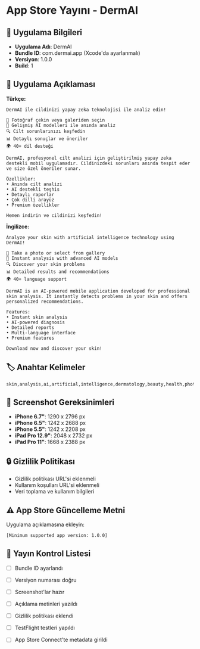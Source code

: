 # App Store Yayını - DermAI

## 📱 Uygulama Bilgileri
- **Uygulama Adı**: DermAI
- **Bundle ID**: com.dermai.app (Xcode'da ayarlanmalı)
- **Versiyon**: 1.0.0
- **Build**: 1

## 🎯 Uygulama Açıklaması
**Türkçe:**
```
DermAI ile cildinizi yapay zeka teknolojisi ile analiz edin! 

📸 Fotoğraf çekin veya galeriden seçin
🤖 Gelişmiş AI modelleri ile anında analiz
🔍 Cilt sorunlarınızı keşfedin
📊 Detaylı sonuçlar ve öneriler
🌍 40+ dil desteği

DermAI, profesyonel cilt analizi için geliştirilmiş yapay zeka destekli mobil uygulamadır. Cildinizdeki sorunları anında tespit eder ve size özel öneriler sunar.

Özellikler:
• Anında cilt analizi
• AI destekli teşhis
• Detaylı raporlar
• Çok dilli arayüz
• Premium özellikler

Hemen indirin ve cildinizi keşfedin!
```

**İngilizce:**
```
Analyze your skin with artificial intelligence technology using DermAI!

📸 Take a photo or select from gallery
🤖 Instant analysis with advanced AI models
🔍 Discover your skin problems
📊 Detailed results and recommendations
🌍 40+ language support

DermAI is an AI-powered mobile application developed for professional skin analysis. It instantly detects problems in your skin and offers personalized recommendations.

Features:
• Instant skin analysis
• AI-powered diagnosis
• Detailed reports
• Multi-language interface
• Premium features

Download now and discover your skin!
```

## 🏷️ Anahtar Kelimeler
```
skin,analysis,ai,artificial,intelligence,dermatology,beauty,health,photo,diagnosis,medical,cosmetic
```

## 📸 Screenshot Gereksinimleri
- **iPhone 6.7"**: 1290 x 2796 px
- **iPhone 6.5"**: 1242 x 2688 px
- **iPhone 5.5"**: 1242 x 2208 px
- **iPad Pro 12.9"**: 2048 x 2732 px
- **iPad Pro 11"**: 1668 x 2388 px

## 🔒 Gizlilik Politikası
- Gizlilik politikası URL'si eklenmeli
- Kullanım koşulları URL'si eklenmeli
- Veri toplama ve kullanım bilgileri

## ⚠️ App Store Güncelleme Metni
Uygulama açıklamasına ekleyin:
```
[Minimum supported app version: 1.0.0]
```

## 🚀 Yayın Kontrol Listesi
- [ ] Bundle ID ayarlandı
- [ ] Versiyon numarası doğru
- [ ] Screenshot'lar hazır
- [ ] Açıklama metinleri yazıldı
- [ ] Gizlilik politikası eklendi
- [ ] TestFlight testleri yapıldı
- [ ] App Store Connect'te metadata girildi

